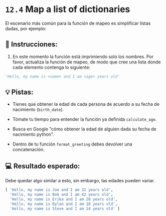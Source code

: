 # `12.4` Map a list of dictionaries

El escenario más común para la función de mapeo es simplificar listas dadas, por ejemplo:

## 📝 Instrucciones:

1. En este momento la función está imprimiendo solo los nombres. Por favor, actualiza la función de mapeo, de modo que cree una lista donde cada elemento contenga lo siguiente:

```py
'Hello, my name is <name> and I am <age> years old'
```

## 💡 Pistas:

- Tienes que obtener la edad de cada persona de acuerdo a su fecha de nacimiento (`birth_date`).

- Tómate tu tiempo para entender la función ya definida `calculate_age`.

- Busca en Google "cómo obtener la edad de alguien dada su fecha de nacimiento python".

- Dentro de tu función `format_greeting` debes devolver una concatenación.

## 💻 Resultado esperado:

Debe quedar algo similar a esto, sin embargo, las edades pueden variar.

```py
[ 'Hello, my name is Joe and I am 32 years old',
  'Hello, my name is Bob and I am 42 years old',
  'Hello, my name is Erika and I am 28 years old',
  'Hello, my name is Dylan and I am 18 years old',
  'Hello, my name is Steve and I am 14 years old' ]
```
